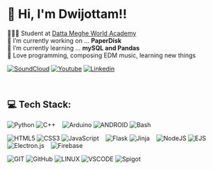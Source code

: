 # 👋 Hi, I'm Dwijottam!!
👨🏽‍🎓 Student at [Datta Meghe World Academy](https://dmworldacamdemy.edu.in)<br/>🔭 I’m currently working on ... <b>PaperDisk</b><br>🌱 I’m currently learning ... <b>mySQL and Pandas</b><br>🎨 Love programming, composing EDM music, learning new things<br>

[![SoundCloud](https://img.shields.io/badge/SoundCloud-FF3300.svg?logo=SoundCloud&logoColor=white)](https://soundcloud.com/dj_dwazz) [![Youtube](https://img.shields.io/badge/Youtube-FF0000.svg?logo=Youtube&logoColor=white)](https://www.youtube.com/@dj_dwazz) [![Linkedin](https://img.shields.io/badge/Linkedin-687FE5.svg?logo=Linkedin&logoColor=white)]([https://instagram.com/dj_dwazz](https://www.linkedin.com/in/dwijottam-dutta/))

<br>

## 💻 Tech Stack:

![Python](https://img.shields.io/badge/Python-3670A0?style=flat-square&logo=python&logoColor=ffdd54) 
![C++](https://img.shields.io/badge/C++-%2300599C.svg?style=flat-square&logo=c%2B%2B&logoColor=white) &nbsp;&nbsp;
![Arduino](https://img.shields.io/badge/Arduino-00878F?style=flat-square&logo=arduino&logoColor=white)
![ANDROID](https://img.shields.io/badge/Android-%2320232a.svg?style=flat-square&logo=androidstudio&logoColor=%a4c639) 
![Bash](https://img.shields.io/badge/Bash-4EAA25?style=flat-square&logo=gnubash&logoColor=white)

![HTML5](https://img.shields.io/badge/HTML-%23E34F26.svg?style=flat-square&logo=html5&logoColor=white) 
![CSS3](https://img.shields.io/badge/CSS-%231572B6.svg?style=flat-square&logo=css3&logoColor=white) 
![JavaScript](https://img.shields.io/badge/Javascript-%23323330.svg?style=flat-square&logo=javascript&logoColor=%23F7DF1E) &nbsp;&nbsp;
![Flask](https://img.shields.io/badge/Flask-FFF?style=flat-square&logo=flask&logoColor=black)
![Jinja](https://img.shields.io/badge/Jinja-B41717?style=flat-square&logo=jinja&logoColor=white) &nbsp;&nbsp;
![NodeJS](https://img.shields.io/badge/Node.js-6DA55F?style=flat-square&logo=node.js&logoColor=white)
![EJS](https://img.shields.io/badge/EJS-B4CA65?style=flat-square&logo=ejs&logoColor=black)
![Electron.js](https://img.shields.io/badge/Electron-191970?style=flat-square&logo=Electron&logoColor=white) &nbsp;&nbsp;
![Firebase](https://img.shields.io/badge/Firebase-%23039BE5.svg?style=flat-square&logo=firebase)

![GIT](https://img.shields.io/badge/Git-fc6d26?style=flat-square&logo=git&logoColor=white) 
![GitHub](https://img.shields.io/badge/GitHub-%23121011.svg?style=flat-square&logo=github&logoColor=white) 
![LINUX](https://img.shields.io/badge/Kali%20Linux-333?style=flat-square&logo=kalilinux&logoColor=white) 
![VSCODE](https://img.shields.io/badge/Visual%20Studio%20Code-512BD4?style=flat-square&logo=visualstudiocode&logoColor=white)
![Spigot](https://img.shields.io/badge/Spigot-ED8106?style=flat-square&logo=spigotmc&logoColor=white) 

